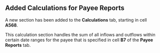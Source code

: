 ## Added Calculations for Payee Reports
A new section has been added to the **Calculations** tab, starting in cell **A568**.

This calculation section handles the sum of all inflows and outflows within certain date ranges for the payee that is specified in cell **B7** of the **Payee Reports** tab.